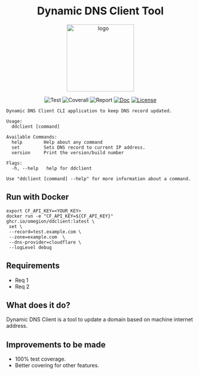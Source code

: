 <h1 align="center">
Dynamic DNS Client Tool
</h1>

<p align="center">
  <a href="https://omegion.dev" target="_blank">
    <img width="180" src="https://ssh-manager.omegion.dev/img/logo.png" alt="logo">
  </a>
</p>

<p align="center">
    <img src="https://img.shields.io/github/workflow/status/omegion/go-ddclient/Test" alt="Test"></a>
    <img src="https://coveralls.io/repos/github/omegion/go-ddclient/badge.svg?branch=master" alt="Coverall"></a>
    <img src="https://goreportcard.com/badge/github.com/omegion/go-ddclient" alt="Report"></a>
    <a href="http://pkg.go.dev/github.com/omegion/go-ddclient"><img src="https://img.shields.io/badge/pkg.go.dev-doc-blue" alt="Doc"></a>
    <a href="https://github.com/omegion/go-ddclient/blob/master/LICENSE"><img src="https://img.shields.io/github/license/omegion/go-ddclient" alt="License"></a>
</p>

```shell
Dynamic DNS Client CLI application to keep DNS record updated.

Usage:
  ddclient [command]

Available Commands:
  help        Help about any command
  set         Sets DNS record to current IP address.
  version     Print the version/build number

Flags:
  -h, --help   help for ddclient

Use "ddclient [command] --help" for more information about a command.
```

## Run with Docker

```shell
export CF_API_KEY=<YOUR_KEY>
docker run -e "CF_API_KEY=${CF_API_KEY}" ghcr.io/omegion/ddclient:latest \
 set \
 --record=test.example.com \
 --zone=example.com  \
 --dns-provider=cloudflare \
 --logLevel debug
```

## Requirements

* Req 1
* Req 2

## What does it do?

Dynamic DNS Client is a tool to update a domain based on machine internet address.

## Improvements to be made

* 100% test coverage.
* Better covering for other features.

